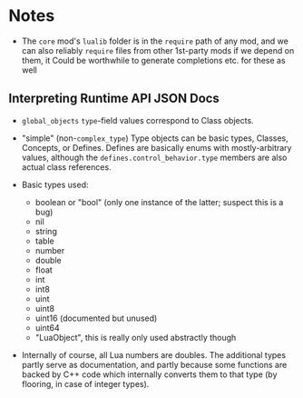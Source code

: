 # Notes

- The `core` mod's `lualib` folder is in the `require` path of any mod, and we
  can also reliably `require` files from other 1st-party mods if we depend on
  them, it Could be worthwhile to generate completions etc. for these as well


## Interpreting Runtime API JSON Docs

- `global_objects` `type`-field values correspond to Class objects.
- "simple" (non-`complex_type`) Type objects can be basic types, Classes,
  Concepts, or Defines. Defines are basically enums with mostly-arbitrary
  values, although the `defines.control_behavior.type` members are also actual
  class references.

- Basic types used:
    - boolean or "bool" (only one instance of the latter; suspect this is a bug)
    - nil
    - string
    - table
    - number
    - double
    - float
    - int
    - int8
    - uint
    - uint8
    - uint16 (documented but unused)
    - uint64
    - "LuaObject", this is really only used abstractly though

- Internally of course, all Lua numbers are doubles. The additional types
  partly serve as documentation, and partly because some functions are backed
  by C++ code which internally converts them to that type (by flooring, in case
  of integer types).
